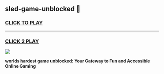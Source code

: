 
## sled-game-unblocked 👋
<h3>
<a href="https://premium.freeplayer.one?title=sled-game-unblocked&ref=14F">CLICK TO PLAY</a></h3>
<hr>

<h3>
<a href="https://premium.freeplayer.one?title=sled-game-unblocked&ref=14F">CLICK 2 PLAY</a>
  
</h3>

<a href="https://premium.freeplayer.one?title=sled-game-unblocked&ref=12F/"><img src="https://clearcache.store/games.png"></a>


**worlds hardest game unblocked: Your Gateway to Fun and Accessible Online Gaming**
